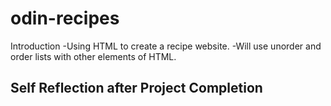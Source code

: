 # odin-recipes

Introduction
-Using HTML to create a recipe website.
-Will use unorder and order lists with other elements of HTML.


Self Reflection after Project Completion
-
